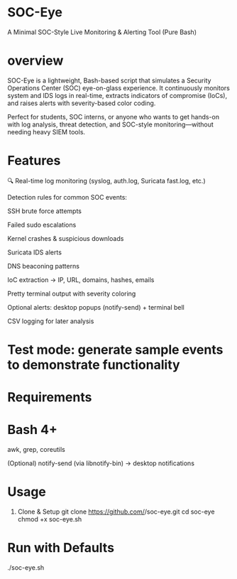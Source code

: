 # SOC-Eye 

A Minimal SOC-Style Live Monitoring & Alerting Tool (Pure Bash)

# overview

SOC-Eye is a lightweight, Bash-based script that simulates a Security Operations Center (SOC) eye-on-glass experience.
It continuously monitors system and IDS logs in real-time, extracts indicators of compromise (IoCs), and raises alerts with severity-based color coding.

Perfect for students, SOC interns, or anyone who wants to get hands-on with log analysis, threat detection, and SOC-style monitoring—without needing heavy SIEM tools.

# Features

🔍 Real-time log monitoring (syslog, auth.log, Suricata fast.log, etc.)

Detection rules for common SOC events:

SSH brute force attempts

Failed sudo escalations

Kernel crashes & suspicious downloads

Suricata IDS alerts

DNS beaconing patterns

 IoC extraction → IP, URL, domains, hashes, emails

  Pretty terminal output with severity coloring

  Optional alerts: desktop popups (notify-send) + terminal bell

  CSV logging for later analysis

# Test mode: generate sample events to demonstrate functionality

#  Requirements

# Bash 4+

awk, grep, coreutils

(Optional) notify-send (via libnotify-bin) → desktop notifications

# Usage
1. Clone & Setup
git clone https://github.com/<your-username>/soc-eye.git
cd soc-eye
chmod +x soc-eye.sh

# Run with Defaults
./soc-eye.sh
